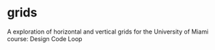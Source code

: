 grids
=====

A exploration of horizontal and vertical grids for the University of Miami course: Design Code Loop
